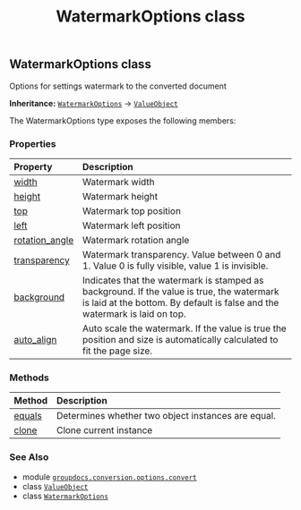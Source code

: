 ﻿---
title: WatermarkOptions class
second_title: GroupDocs.Conversion for Python via .NET API References
description: 
type: docs
weight: 530
url: /python-net/groupdocs.conversion.options.convert/watermarkoptions/
is_root: false
---

## WatermarkOptions class

Options for settings watermark to the converted document



**Inheritance:** [`WatermarkOptions`](/conversion/python-net/groupdocs.conversion.options.convert/watermarkoptions) → 
[`ValueObject`](/conversion/python-net/groupdocs.conversion.contracts/valueobject)



The WatermarkOptions type exposes the following members:

### Properties
| Property | Description |
| :- | :- |
| [width](/conversion/python-net/groupdocs.conversion.options.convert/watermarkoptions/width) | Watermark width |
| [height](/conversion/python-net/groupdocs.conversion.options.convert/watermarkoptions/height) | Watermark height |
| [top](/conversion/python-net/groupdocs.conversion.options.convert/watermarkoptions/top) | Watermark top position |
| [left](/conversion/python-net/groupdocs.conversion.options.convert/watermarkoptions/left) | Watermark left position |
| [rotation_angle](/conversion/python-net/groupdocs.conversion.options.convert/watermarkoptions/rotation_angle) | Watermark rotation angle |
| [transparency](/conversion/python-net/groupdocs.conversion.options.convert/watermarkoptions/transparency) | Watermark transparency. Value between 0 and 1. Value 0 is fully visible, value 1 is invisible. |
| [background](/conversion/python-net/groupdocs.conversion.options.convert/watermarkoptions/background) | Indicates that the watermark is stamped as background. If the value is true, the watermark is laid at the bottom. By default is false and the watermark is laid on top. |
| [auto_align](/conversion/python-net/groupdocs.conversion.options.convert/watermarkoptions/auto_align) | Auto scale the watermark. If the value is true the position and size is automatically calculated to fit the page size. |


### Methods
| Method | Description |
| :- | :- |
| [equals](/conversion/python-net/groupdocs.conversion.options.convert/watermarkoptions/equals/#groupdocs.conversion.contracts.ValueObject) | Determines whether two object instances are equal. |
| [clone](/conversion/python-net/groupdocs.conversion.options.convert/watermarkoptions/clone/#) | Clone current instance |



### See Also
* module [`groupdocs.conversion.options.convert`](..)
* class [`ValueObject`](/conversion/python-net/groupdocs.conversion.contracts/valueobject)
* class [`WatermarkOptions`](/conversion/python-net/groupdocs.conversion.options.convert/watermarkoptions)
